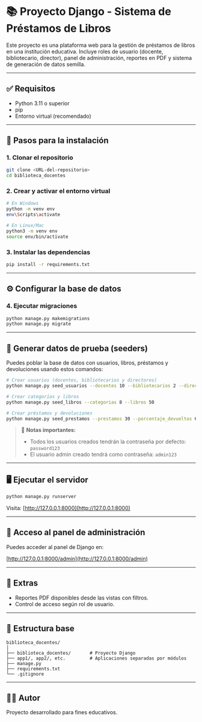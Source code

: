 # 📚 Proyecto Django - Sistema de Préstamos de Libros

Este proyecto es una plataforma web para la gestión de préstamos de libros en una institución educativa. Incluye roles de usuario (docente, bibliotecario, director), panel de administración, reportes en PDF y sistema de generación de datos semilla.

---

## ✅ Requisitos

- Python 3.11 o superior
- pip
- Entorno virtual (recomendado)

---

## 🚀 Pasos para la instalación

### 1. Clonar el repositorio

```bash
git clone <URL-del-repositorio>
cd biblioteca_docentes
```

### 2. Crear y activar el entorno virtual

```bash
# En Windows
python -m venv env
env\Scripts\activate

# En Linux/Mac
python3 -m venv env
source env/bin/activate
```

### 3. Instalar las dependencias

```bash
pip install -r requirements.txt
```

---

## ⚙️ Configurar la base de datos

### 4. Ejecutar migraciones

```bash
python manage.py makemigrations
python manage.py migrate
```

---

## 🌱 Generar datos de prueba (seeders)

Puedes poblar la base de datos con usuarios, libros, préstamos y devoluciones usando estos comandos:

```bash
# Crear usuarios (docentes, bibliotecarios y directores)
python manage.py seed_usuarios --docentes 10 --bibliotecarios 2 --directores 1

# Crear categorías y libros
python manage.py seed_libros --categorias 8 --libros 50

# Crear préstamos y devoluciones
python manage.py seed_prestamos --prestamos 30 --porcentaje_devueltos 60 --porcentaje_retrasados 20
```

> 🔐 **Notas importantes:**
> - Todos los usuarios creados tendrán la contraseña por defecto: `password123`
> - El usuario admin creado tendrá como contraseña: `admin123`

---

## 🖥️ Ejecutar el servidor

```bash
python manage.py runserver
```

Visita: [http://127.0.0.1:8000](http://127.0.0.1:8000)

---

## 🔐 Acceso al panel de administración

Puedes acceder al panel de Django en:

[http://127.0.0.1:8000/admin](http://127.0.0.1:8000/admin)

---

## 🧪 Extras

- Reportes PDF disponibles desde las vistas con filtros.
- Control de acceso según rol de usuario.

---

## 📁 Estructura base

```
biblioteca_docentes/
│
├── biblioteca_docentes/       # Proyecto Django
├── app1/, app2/, etc.         # Aplicaciones separadas por módulos
├── manage.py
├── requirements.txt
└── .gitignore
```

---

## 🧑‍💻 Autor

Proyecto desarrollado para fines educativos.
